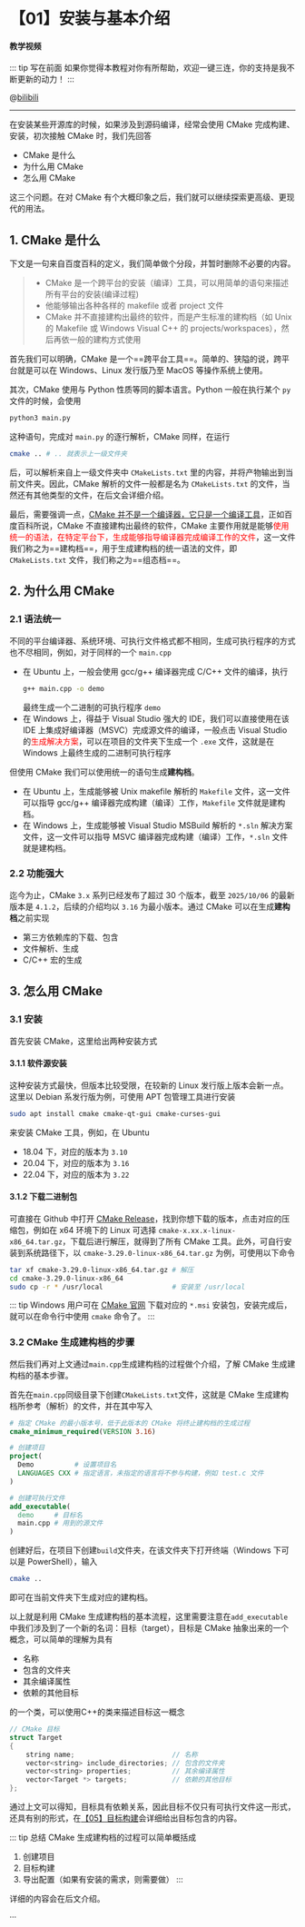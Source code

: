 # 【01】安装与基本介绍

#### 教学视频

::: tip 写在前面
如果你觉得本教程对你有所帮助，欢迎一键三连，你的支持是我不断更新的动力！
:::

@[bilibili](BV1D1421f7kG)

---

在安装某些开源库的时候，如果涉及到源码编译，经常会使用 CMake 完成构建、安装，初次接触 CMake 时，我们先回答

- CMake 是什么
- 为什么用 CMake
- 怎么用 CMake

这三个问题。在对 CMake 有个大概印象之后，我们就可以继续探索更高级、更现代的用法。

## 1. CMake 是什么

下文是一句来自百度百科的定义，我们简单做个分段，并暂时删除不必要的内容。

> - CMake 是一个跨平台的安装（编译）工具，可以用简单的语句来描述所有平台的安装(编译过程)
> - 他能够输出各种各样的 makefile 或者 project 文件
> - CMake 并不直接建构出最终的软件，而是产生标准的建构档（如 Unix 的 Makefile 或 Windows Visual C++ 的 projects/workspaces），然后再依一般的建构方式使用

首先我们可以明确，CMake 是一个==跨平台工具==。简单的、狭隘的说，跨平台就是可以在 Windows、Linux 发行版乃至 MacOS 等操作系统上使用。

其次，CMake 使用与 Python 性质等同的脚本语言。Python 一般在执行某个 `py` 文件的时候，会使用

```bash
python3 main.py
```

这种语句，完成对 `main.py` 的逐行解析，CMake 同样，在运行

```bash
cmake .. # .. 就表示上一级文件夹
```

后，可以解析来自上一级文件夹中 `CMakeLists.txt` 里的内容，并将产物输出到当前文件夹。因此，CMake 解析的文件一般都是名为 `CMakeLists.txt` 的文件，当然还有其他类型的文件，在后文会详细介绍。

最后，需要强调一点，<u>CMake 并不是一个编译器，它只是一个编译工具</u>，正如百度百科所说，CMake 不直接建构出最终的软件，CMake 主要作用就是能够<font color="red">使用统一的语法，在特定平台下，生成能够指导编译器完成编译工作的文件</font>，这一文件我们称之为==建构档==，用于生成建构档的统一语法的文件，即 `CMakeLists.txt` 文件，我们称之为==组态档==。

## 2. 为什么用 CMake

### 2.1 语法统一

不同的平台编译器、系统环境、可执行文件格式都不相同，生成可执行程序的方式也不尽相同，例如，对于同样的一个 `main.cpp`

- 在 Ubuntu 上，一般会使用 gcc/g++ 编译器完成 C/C++ 文件的编译，执行
  ```bash
  g++ main.cpp -o demo
  ```
  最终生成一个二进制的可执行程序 `demo`
- 在 Windows 上，得益于 Visual Studio 强大的 IDE，我们可以直接使用在该 IDE 上集成好编译器（MSVC）完成源文件的编译，一般点击 Visual Studio 的<font color="red">生成解决方案</font>，可以在项目的文件夹下生成一个 `.exe` 文件，这就是在 Windows 上最终生成的二进制可执行程序

但使用 CMake 我们可以使用统一的语句生成**建构档**。

- 在 Ubuntu 上，生成能够被 Unix makefile 解析的 `Makefile` 文件，这一文件可以指导 gcc/g++ 编译器完成构建（编译）工作，`Makefile` 文件就是建构档。
- 在 Windows 上，生成能够被 Visual Studio MSBuild 解析的 `*.sln` 解决方案文件，这一文件可以指导 MSVC 编译器完成构建（编译）工作，`*.sln` 文件就是建构档。

### 2.2 功能强大

迄今为止，CMake `3.x` 系列已经发布了超过 30 个版本，截至 `2025/10/06` 的最新版本是 `4.1.2`，后续的介绍均以 `3.16` 为最小版本。通过 CMake 可以在生成**建构档**之前实现

- 第三方依赖库的下载、包含
- 文件解析、生成
- C/C++ 宏的生成

## 3. 怎么用 CMake

### 3.1 安装

首先安装 CMake，这里给出两种安装方式

#### 3.1.1 软件源安装

这种安装方式最快，但版本比较受限，在较新的 Linux 发行版上版本会新一点。这里以 Debian 系发行版为例，可使用 APT 包管理工具进行安装

```bash
sudo apt install cmake cmake-qt-gui cmake-curses-gui
```

来安装 CMake 工具，例如，在 Ubuntu

- 18.04 下，对应的版本为 `3.10`
- 20.04 下，对应的版本为 `3.16`
- 22.04 下，对应的版本为 `3.22`

#### 3.1.2 下载二进制包

可直接在 Github 中打开 [CMake Release](https://github.com/Kitware/CMake/releases)，找到你想下载的版本，点击对应的压缩包，例如在 x64 环境下的 Linux 可选择 `cmake-x.xx.x-linux-x86_64.tar.gz`，下载后进行解压，就得到了所有 CMake 工具。此外，可自行安装到系统路径下，以 `cmake-3.29.0-linux-x86_64.tar.gz` 为例，可使用以下命令

```bash
tar xf cmake-3.29.0-linux-x86_64.tar.gz # 解压
cd cmake-3.29.0-linux-x86_64
sudo cp -r * /usr/local                 # 安装至 /usr/local
```

::: tip
Windows 用户可在 [CMake 官网](https://cmake.org/download) 下载对应的 `*.msi` 安装包，安装完成后，就可以在命令行中使用 `cmake` 命令了。
:::

### 3.2 CMake 生成建构档的步骤

然后我们再对上文通过`main.cpp`生成建构档的过程做个介绍，了解 CMake 生成建构档的基本步骤。

首先在`main.cpp`同级目录下创建`CMakeLists.txt`文件，这就是 CMake 生成建构档所参考（解析）的文件，并在其中写入

```cmake
# 指定 CMake 的最小版本号，低于此版本的 CMake 将终止建构档的生成过程
cmake_minimum_required(VERSION 3.16)

# 创建项目
project(
  Demo          # 设置项目名
  LANGUAGES CXX # 指定语言，未指定的语言将不参与构建，例如 test.c 文件
)

# 创建可执行文件
add_executable(
  demo     # 目标名
  main.cpp # 用到的源文件
)
```

创建好后，在项目下创建`build`文件夹，在该文件夹下打开终端（Windows 下可以是 PowerShell），输入

```bash
cmake ..
```

即可在当前文件夹下生成对应的建构档。

以上就是利用 CMake 生成建构档的基本流程，这里需要注意在`add_executable`中我们涉及到了一个新的名词：目标（target），目标是 CMake 抽象出来的一个概念，可以简单的理解为具有

- 名称
- 包含的文件夹
- 其余编译属性
- 依赖的其他目标

的一个类，可以使用C++的类来描述目标这一概念

```cpp
// CMake 目标
struct Target
{
    string name;                        // 名称
    vector<string> include_directories; // 包含的文件夹
    vector<string> properties;          // 其余编译属性
    vector<Target *> targets;           // 依赖的其他目标
};
```

通过上文可以得知，目标具有依赖关系，因此目标不仅只有可执行文件这一形式，还具有别的形式，在[【05】目标构建](05.md)会详细给出目标包含的内容。

::: tip 总结
CMake 生成建构档的过程可以简单概括成

1. 创建项目
2. 目标构建
3. 导出配置（如果有安装的需求，则需要做）
:::

详细的内容会在后文介绍。

···
